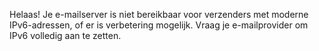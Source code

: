 Helaas! Je e-mailserver is niet bereikbaar voor verzenders met moderne IPv6-adressen, of er is verbetering mogelijk. Vraag je e-mailprovider om IPv6 volledig aan te zetten.
